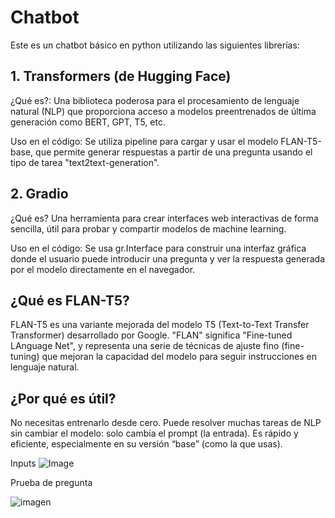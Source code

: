 # Chatbot
Este es un chatbot básico en python utilizando las siguientes librerías:

## 1. Transformers (de Hugging Face)

  ¿Qué es?: Una biblioteca poderosa para el procesamiento de lenguaje natural (NLP) que proporciona acceso a modelos preentrenados de última generación como BERT, GPT, T5, etc.

  Uso en el código: Se utiliza pipeline para cargar y usar el modelo FLAN-T5-base, que permite generar respuestas a partir de una pregunta usando el tipo de tarea "text2text-generation".

## 2. Gradio

¿Qué es? Una herramienta para crear interfaces web interactivas de forma sencilla, útil para probar y compartir modelos de machine learning.

Uso en el código: Se usa gr.Interface para construir una interfaz gráfica donde el usuario puede introducir una pregunta y ver la respuesta generada por el modelo directamente en el navegador.

## ¿Qué es FLAN-T5?

FLAN-T5 es una variante mejorada del modelo T5 (Text-to-Text Transfer Transformer) desarrollado por Google. "FLAN" significa "Fine-tuned LAnguage Net", y representa una serie de técnicas de ajuste fino (fine-tuning) que mejoran la capacidad del modelo para seguir instrucciones en lenguaje natural.

## ¿Por qué es útil?
  No necesitas entrenarlo desde cero. Puede resolver muchas tareas de NLP sin cambiar el modelo: solo cambia el prompt (la entrada). Es rápido y eficiente, especialmente en su versión “base” (como la que usas).

Inputs
![Image](https://github.com/user-attachments/assets/367f7154-464c-4b37-9f55-8279d637f126)

Prueba de pregunta

![imagen](https://github.com/user-attachments/assets/fc267ab8-5d83-4583-a3f4-496fc059d28c)



